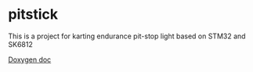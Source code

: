 # pitstick
This is a project for karting endurance pit-stop light based on STM32 and SK6812

[Doxygen doc](https://github/mykhayloscherbak/pitstick/doc/html/index.html)

